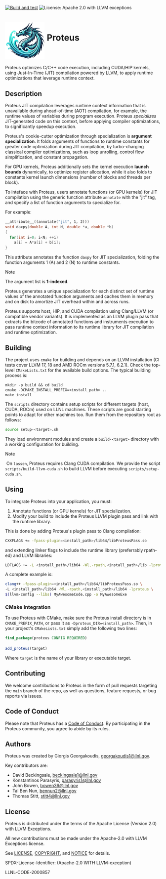 [![Build and test](https://github.com/Olympus-HPC/proteus/actions/workflows/ci-build-test.yml/badge.svg)](https://github.com/Olympus-HPC/proteus/actions/workflows/ci-build-test.yml)
![License: Apache 2.0 with LLVM exceptions](https://img.shields.io/badge/license-Apache%202.0%20with%20LLVM%20exceptions-blue.svg)

# <img src="docs/assets/proteus-logo.png" width="128" align="middle" /> Proteus

Proteus optimizes C/C++ code execution, including CUDA/HIP kernels, using
Just-In-Time (JIT) compilation powered by LLVM, to apply runtime optimizations
that leverage runtime context.

## Description
Proteus JIT compilation leverages runtime context information that is
unavailable during ahead-of-time (AOT) compilation, for example, the runtime
values of variables during program execution.
Proteus *specializes* JIT-generated code on this context, before applying
compiler optimizations, to significantly speedup execution.

Proteus's cookie-cutter optimization through specialization is
**argument specialization**.
It folds arguments of functions to runtime constants for greater code
optimization during JIT compilation, by turbo-charging classical compiler
optimizations, such as loop unrolling, control flow simplification, and constant
propagation.

For GPU kernels, Proteus additionally sets the kernel execution
**launch bounds** dynamically, to optimize register allocation, while it also
folds to constants kernel launch dimensions (number of blocks and threads per
block).

To inteface with Proteus, users annotate functions (or GPU kernels) for JIT
compilation using the generic function attribute `annotate` with the "jit" tag,
and specify a list of function arguments to specialize for.

For example:
```cpp
__attribute__((annotate("jit", 1, 2)))
void daxpy(double A, int N, double *a, double *b)
{
  for(int i=0; i<N; ++i)
    a[i] = A*a[i] + b[i];
}
```
This attribute annotates the function `daxpy` for JIT specialization, folding
the function arguments 1 (A) and 2 (N) to runtime constants.

> [!NOTE]
> The argument list is **1-indexed**.

Proteus generates a unique specialization for each distinct set of runtime
values of the annotated function arguments and caches them in memory and on disk
to amortize JIT overhead within and across runs.

Proteus supports host, HIP, and CUDA compilation using Clang/LLVM (or compatible
vendor variants).
It is implemented as an LLVM plugin pass that extracts the bitcode of annotated
functions and instruments execution to pass runtime context information to its
runtime library for JIT compilation and runtime optimization.

## Building
The project uses `cmake` for building and depends on an LLVM installation
(CI tests cover LLVM 17, 18 and AMD ROCm versions 5.7.1, 6.2.1).
Check the top-level `CMakeLists.txt` for the available build options.
The typical building process is:
```
mkdir -p build && cd build
cmake -DCMAKE_INSTALL_PREFIX=<install_path> ..
make install
```

The `scripts` directory contains setup scripts for different targets (host,
CUDA, ROCm) used on LLNL machines.
These scripts are good starting points to adapt for other machines too.
Run them from the repository root as follows:
```bash
source setup-<target>.sh
```
They load environment modules and create a `build-<target>` directory with a
working configuration for building.

> [!NOTE]
>️ On `lassen`, Proteus requires Clang CUDA compilation. We provide the script
> `scripts/build-llvm-cuda.sh` to build LLVM before executing
> `scripts/setup-cuda.sh`.

## Using

To integrate Proteus into your application, you must:

1. Annotate functions (or GPU kernels) for JIT specialization.
2. Modify your build to include the Proteus LLVM plugin pass and link with the runtime library.

This is done by adding Proteus's plugin pass to Clang compilation:
```bash
CXXFLAGS += -fpass-plugin=<install_path>/lib64/libProteusPass.so
```
and extending linker flags to include the runtime library (preferrably
rpath-ed) and LLVM libraries:
```bash
LDFLAGS += -L <install_path>/lib64 -Wl,-rpath,<install_path>/lib -lproteus $(llvm-config --libs)
```

A complete example is:
```bash
clang++ -fpass-plugin=<install_path>/lib64/libProteusPass.so \
-L <install_path>/lib64 -Wl,-rpath,<install_path>/lib64 -lproteus \
$(llvm-config --libs) MyAwesomeCode.cpp -o MyAwesomeExe
```

### CMake Integration

To use Proteus with CMake, make sure the Proteus install directory is in
`CMAKE_PREFIX_PATH`, or pass it as `-Dproteus_DIR=<install_path>`.
Then, in your project's `CMakeLists.txt` simply add the following two lines:

```cmake
find_package(proteus CONFIG REQUIRED)

add_proteus(target)
```

Where `target` is the name of your library or executable target.

## Contributing

We welcome contributions to Proteus in the form of pull requests targeting the
`main` branch of the repo, as well as questions, feature requests, or bug reports
via issues.

## Code of Conduct

Please note that Proteus has a [Code of Conduct](CODE_OF_CONDUCT.md).
By participating in the Proteus community, you agree to abide by its rules.

## Authors
Proteus was created by Giorgis Georgakoudis, georgakoudis1@llnl.gov.

Key contributors are:
- David Beckingsale, beckingsale1@llnl.gov
- Konstantinos Parasyris, parasyris1@llnl.gov
- John Bowen, bowen36@llnl.gov
- Tal Ben Nun, bennun2@llnl.gov
- Thomas Stitt, stitt4@llnl.gov

## License

Proteus is distributed under the terms of the Apache License (Version 2.0) with
LLVM Exceptions.

All new contributions must be made under the Apache-2.0 with LLVM Exceptions license.

See [LICENSE](LICENSE), [COPYRIGHT](COPYRIGHT), and [NOTICE](NOTICE) for details.

SPDX-License-Identifier: (Apache-2.0 WITH LLVM-exception)

LLNL-CODE-2000857
